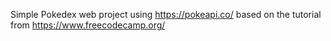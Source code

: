 Simple Pokedex web project using https://pokeapi.co/ based on the tutorial from https://www.freecodecamp.org/
